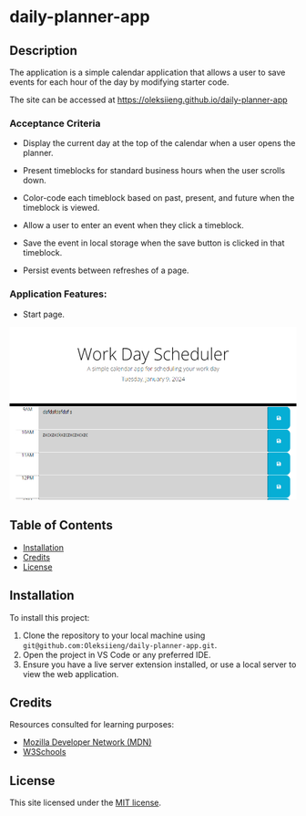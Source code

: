 # daily-planner-app

## Description

The application is  a simple calendar application that allows a user to save events for each hour of the day by modifying starter code.

The site can be accessed at https://oleksiieng.github.io/daily-planner-app


###  Acceptance Criteria
* Display the current day at the top of the calendar when a user opens the planner.

* Present timeblocks for standard business hours when the user scrolls down.

* Color-code each timeblock based on past, present, and future when the timeblock is viewed.

* Allow a user to enter an event when they click a timeblock.

* Save the event in local storage when the save button is clicked in that timeblock.

* Persist events between refreshes of a page.



### Application Features:

- Start page.

![The webpage](./img/screen.png)


## Table of Contents

- [Installation](#installation)
- [Credits](#credits)
- [License](#license)

## Installation

To install this project:

1. Clone the repository to your local machine using `git@github.com:Oleksiieng/daily-planner-app.git`.
2. Open the project in VS Code or any preferred IDE.
3. Ensure you have a live server extension installed, or use a local server to view the web application.

## Credits

Resources consulted for learning purposes:

- [Mozilla Developer Network (MDN)](https://developer.mozilla.org/)
- [W3Schools](https://www.w3schools.com/)

## License

This site licensed under the [MIT license](https://opensource.org/licenses/MIT).
